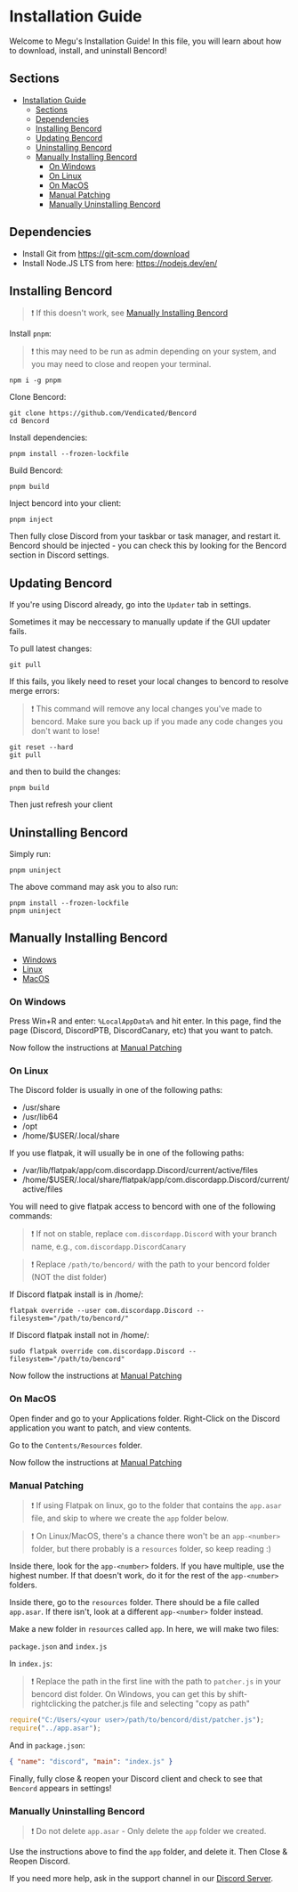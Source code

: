 # Installation Guide

Welcome to Megu's Installation Guide! In this file, you will learn about how to download, install, and uninstall Bencord!

## Sections

- [Installation Guide](#installation-guide)
  - [Sections](#sections)
  - [Dependencies](#dependencies)
  - [Installing Bencord](#installing-bencord)
  - [Updating Bencord](#updating-bencord)
  - [Uninstalling Bencord](#uninstalling-bencord)
  - [Manually Installing Bencord](#manually-installing-bencord)
    - [On Windows](#on-windows)
    - [On Linux](#on-linux)
    - [On MacOS](#on-macos)
    - [Manual Patching](#manual-patching)
    - [Manually Uninstalling Bencord](#manually-uninstalling-bencord)

## Dependencies

-   Install Git from https://git-scm.com/download
-   Install Node.JS LTS from here: https://nodejs.dev/en/

## Installing Bencord

> :exclamation: If this doesn't work, see [Manually Installing Bencord](#manually-installing-bencord)

Install `pnpm`:

> :exclamation: this may need to be run as admin depending on your system, and you may need to close and reopen your terminal.

```shell
npm i -g pnpm
```

Clone Bencord:

```shell
git clone https://github.com/Vendicated/Bencord
cd Bencord
```

Install dependencies:

```shell
pnpm install --frozen-lockfile
```

Build Bencord:

```shell
pnpm build
```

Inject bencord into your client:

```shell
pnpm inject
```

Then fully close Discord from your taskbar or task manager, and restart it. Bencord should be injected - you can check this by looking for the Bencord section in Discord settings.

## Updating Bencord

If you're using Discord already, go into the `Updater` tab in settings.

Sometimes it may be neccessary to manually update if the GUI updater fails.

To pull latest changes:

```shell
git pull
```

If this fails, you likely need to reset your local changes to bencord to resolve merge errors:

> :exclamation: This command will remove any local changes you've made to bencord. Make sure you back up if you made any code changes you don't want to lose!

```shell
git reset --hard
git pull
```

and then to build the changes:

```shell
pnpm build
```

Then just refresh your client

## Uninstalling Bencord

Simply run:

```shell
pnpm uninject
```

The above command may ask you to also run:

```shell
pnpm install --frozen-lockfile
pnpm uninject
```

## Manually Installing Bencord

-   [Windows](#on-windows)
-   [Linux](#on-linux)
-   [MacOS](#on-macos)

### On Windows

Press Win+R and enter: `%LocalAppData%` and hit enter. In this page, find the page (Discord, DiscordPTB, DiscordCanary, etc) that you want to patch.

Now follow the instructions at [Manual Patching](#manual-patching)

### On Linux

The Discord folder is usually in one of the following paths:

-   /usr/share
-   /usr/lib64
-   /opt
-   /home/$USER/.local/share

If you use flatpak, it will usually be in one of the following paths:

-   /var/lib/flatpak/app/com.discordapp.Discord/current/active/files
-   /home/$USER/.local/share/flatpak/app/com.discordapp.Discord/current/active/files

You will need to give flatpak access to bencord with one of the following commands:

> :exclamation: If not on stable, replace `com.discordapp.Discord` with your branch name, e.g., `com.discordapp.DiscordCanary`

> :exclamation: Replace `/path/to/bencord/` with the path to your bencord folder (NOT the dist folder)

If Discord flatpak install is in /home/:

```shell
flatpak override --user com.discordapp.Discord --filesystem="/path/to/bencord/"
```

If Discord flatpak install not in /home/:

```shell
sudo flatpak override com.discordapp.Discord --filesystem="/path/to/bencord"
```

Now follow the instructions at [Manual Patching](#manual-patching)

### On MacOS

Open finder and go to your Applications folder. Right-Click on the Discord application you want to patch, and view contents.

Go to the `Contents/Resources` folder.

Now follow the instructions at [Manual Patching](#manual-patching)

### Manual Patching

> :exclamation: If using Flatpak on linux, go to the folder that contains the `app.asar` file, and skip to where we create the `app` folder below.

> :exclamation: On Linux/MacOS, there's a chance there won't be an `app-<number>` folder, but there probably is a `resources` folder, so keep reading :)

Inside there, look for the `app-<number>` folders. If you have multiple, use the highest number. If that doesn't work, do it for the rest of the `app-<number>` folders.

Inside there, go to the `resources` folder. There should be a file called `app.asar`. If there isn't, look at a different `app-<number>` folder instead.

Make a new folder in `resources` called `app`. In here, we will make two files:

`package.json` and `index.js`

In `index.js`:

> :exclamation: Replace the path in the first line with the path to `patcher.js` in your bencord dist folder.
> On Windows, you can get this by shift-rightclicking the patcher.js file and selecting "copy as path"

```js
require("C:/Users/<your user>/path/to/bencord/dist/patcher.js");
require("../app.asar");
```

And in `package.json`:

```json
{ "name": "discord", "main": "index.js" }
```

Finally, fully close & reopen your Discord client and check to see that `Bencord` appears in settings!

### Manually Uninstalling Bencord

> :exclamation: Do not delete `app.asar` - Only delete the `app` folder we created.

Use the instructions above to find the `app` folder, and delete it. Then Close & Reopen Discord.

If you need more help, ask in the support channel in our [Discord Server](https://discord.gg/D9uwnFnqmd).
